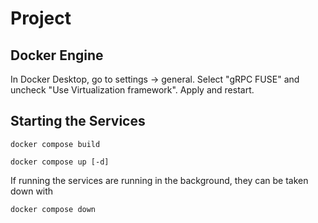 # Project

## Docker Engine
In Docker Desktop, go to settings -> general. Select "gRPC FUSE" and uncheck "Use Virtualization framework". Apply and restart.

## Starting the Services
```
docker compose build
```
```
docker compose up [-d]
```

If running the services are running in the background, they can be taken down with
```
docker compose down
```
